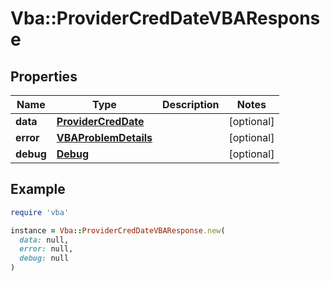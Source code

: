 # Vba::ProviderCredDateVBAResponse

## Properties

| Name | Type | Description | Notes |
| ---- | ---- | ----------- | ----- |
| **data** | [**ProviderCredDate**](ProviderCredDate.md) |  | [optional] |
| **error** | [**VBAProblemDetails**](VBAProblemDetails.md) |  | [optional] |
| **debug** | [**Debug**](Debug.md) |  | [optional] |

## Example

```ruby
require 'vba'

instance = Vba::ProviderCredDateVBAResponse.new(
  data: null,
  error: null,
  debug: null
)
```

